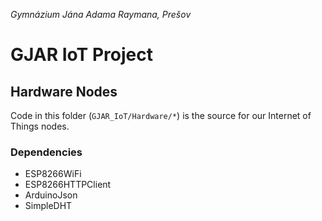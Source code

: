 *Gymnázium Jána Adama Raymana, Prešov*

# GJAR IoT Project
## Hardware Nodes

Code in this folder (`GJAR_IoT/Hardware/*`) is the source for our Internet of Things nodes.

### Dependencies

- ESP8266WiFi
- ESP8266HTTPClient
- ArduinoJson
- SimpleDHT
